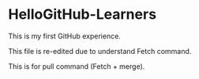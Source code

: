 # HelloGitHub-Learners

This is my first GitHub experience.

This file is re-edited due to understand Fetch command.

This is for pull command (Fetch + merge).
